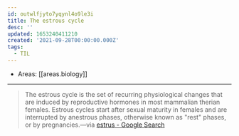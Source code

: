 ```yaml
---
id: outwlfjyto7yqynl4o9le3i
title: The estrous cycle
desc: ''
updated: 1653240411210
created: '2021-09-28T00:00:00.000Z'
tags:
  - TIL
---
```


- Areas: [[areas.biology]]

---

> The estrous cycle is the set of recurring physiological changes that are induced by reproductive hormones in most mammalian therian females. Estrous cycles start after sexual maturity in females and are interrupted by anestrous phases, otherwise known as "rest" phases, or by pregnancies.—via [estrus - Google Search](https://www.google.com/search?q=estrus&oq=estrus&aqs=chrome..69i57j0i433i512l2j0i512l7.1346j0j1&sourceid=chrome&ie=UTF-8)
